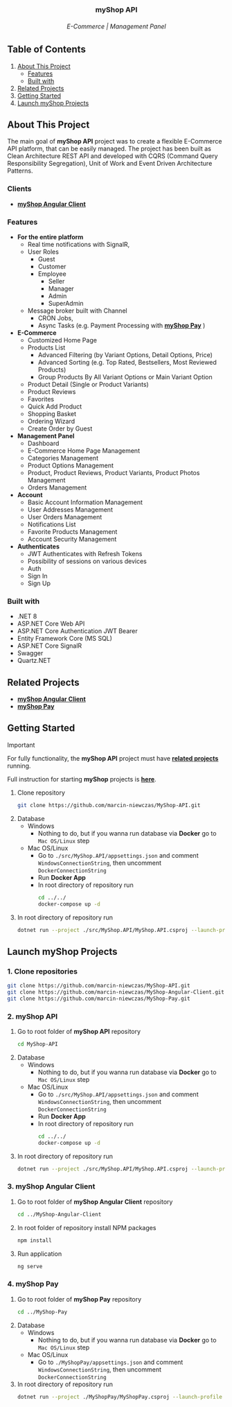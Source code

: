 <div align="center"> 
  <h3>myShop API</h3>
  <h6>E-Commerce | Management Panel<h6>
</div>

## Table of Contents
1. [About This Project](#about-this-project)
    - [Features](#features)
    - [Built with](#built-with)
2. [Related Projects](#related-projects)
3. [Getting Started](#getting-started)
4. [Launch myShop Projects](#launch-myshop-projects)

## About This Project
The main goal of **myShop API** project was to create a flexible E-Commerce API platform, that can be easily managed. The project has been built as Clean Architecture REST API and developed with CQRS (Command Query Responsibility Segregation), Unit of Work and Event Driven Architecture Patterns.

### Clients
- **[myShop Angular Client](https://github.com/marcin-niewczas/MyShop-Angular-Client)**

### Features
- **For the entire platform**
  - Real time notifications with SignalR,
  - User Roles
    - Guest
    - Customer
    - Employee
      - Seller
      - Manager
      - Admin
      - SuperAdmin
  - Message broker built with Channel
    - CRON Jobs,
    - Async Tasks (e.g. Payment Processing with **[myShop Pay](https://github.com/marcin-niewczas/MyShop-Pay)** )
- **E-Commerce**
  - Customized Home Page
  - Products List
    - Advanced Filtering (by Variant Options, Detail Options, Price)
    - Advanced Sorting (e.g. Top Rated, Bestsellers, Most Reviewed Products)
    - Group Products By All Variant Options or Main Variant Option
  - Product Detail (Single or Product Variants)
  - Product Reviews
  - Favorites
  - Quick Add Product
  - Shopping Basket
  - Ordering Wizard
  - Create Order by Guest
- **Management Panel**
  - Dashboard
  - E-Commerce Home Page Management
  - Categories Management
  - Product Options Management
  - Product, Product Reviews, Product Variants, Product Photos Management
  - Orders Management
- **Account**
  - Basic Account Information Management
  - User Addresses Management
  - User Orders Management
  - Notifications List
  - Favorite Products Management
  - Account Security Management
- **Authenticates**
  - JWT Authenticates with Refresh Tokens
  - Possibility of sessions on various devices
  - Auth
  - Sign In
  - Sign Up
### Built with
* .NET 8
* ASP.NET Core Web API
* ASP.NET Core Authentication JWT Bearer
* Entity Framework Core (MS SQL)
* ASP.NET Core SignalR
* Swagger
* Quartz.NET

## Related Projects
* **[myShop Angular Client](https://github.com/marcin-niewczas/MyShop-Angular-Client)**
* **[myShop Pay](https://github.com/marcin-niewczas/MyShop-Pay)**

## Getting Started
> [!Important]
> For fully functionality, the **myShop API** project must have **[related projects](#related-projects)** running.
> 
> Full instruction for starting **myShop** projects is **[here](#launch-myshop-projects)**.
1. Clone repository
   ```sh
   git clone https://github.com/marcin-niewczas/MyShop-API.git  
   ```
2. Database
   - Windows
     - Nothing to do, but if you wanna run database via **Docker** go to `Mac OS/Linux` step
   - Mac OS/Linux
     - Go to `./src/MyShop.API/appsettings.json` and comment `WindowsConnectionString`, then uncomment `DockerConnectionString`
     - Run **Docker App**
     - In root directory of repository run
       ```sh
       cd ../../
       docker-compose up -d
       ```
3. In root directory of repository run
   ```sh
   dotnet run --project ./src/MyShop.API/MyShop.API.csproj --launch-profile MyShop.HTTPS.Development
   ```
## Launch myShop Projects
### 1. Clone repositories
   ```sh
   git clone https://github.com/marcin-niewczas/MyShop-API.git
   git clone https://github.com/marcin-niewczas/MyShop-Angular-Client.git
   git clone https://github.com/marcin-niewczas/MyShop-Pay.git
   ```

### 2. myShop API
1. Go to root folder of **myShop API** repository
   ```sh
   cd MyShop-API
   ```
2. Database
   - Windows
     - Nothing to do, but if you wanna run database via **Docker** go to `Mac OS/Linux` step
   - Mac OS/Linux
     - Go to `./src/MyShop.API/appsettings.json` and comment `WindowsConnectionString`, then uncomment `DockerConnectionString`
     - Run **Docker App**
     - In root directory of repository run
       ```sh
       cd ../../
       docker-compose up -d
       ```
3. In root directory of repository run
   ```sh
   dotnet run --project ./src/MyShop.API/MyShop.API.csproj --launch-profile MyShop.HTTPS.Development
   ```
### 3. myShop Angular Client
1. Go to root folder of **myShop Angular Client** repository
   ```sh
   cd ../MyShop-Angular-Client
   ```
2. In root folder of repository install NPM packages
   ```sh
   npm install
   ```
3. Run application
   ```sh
   ng serve
   ```

### 4. myShop Pay
1. Go to root folder of **myShop Pay** repository
   ```sh
   cd ../MyShop-Pay
   ```
3. Database
   - Windows
     - Nothing to do, but if you wanna run database via **Docker** go to `Mac OS/Linux` step
   - Mac OS/Linux
     - Go to `./MyShopPay/appsettings.json` and comment `WindowsConnectionString`, then uncomment `DockerConnectionString`     
4. In root directory of repository run
   ```sh
   dotnet run --project ./MyShopPay/MyShopPay.csproj --launch-profile https
   ```
